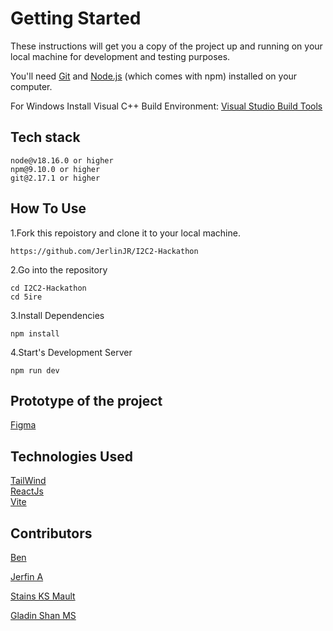 # Getting Started

These instructions will get you a copy of the project up and running on your local machine for development and testing purposes.

You'll need [Git](https://git-scm.com/) and [Node.js](https://nodejs.org/en/download) (which comes with npm) installed on your computer.

For Windows Install Visual C++ Build Environment: [Visual Studio Build Tools](https://visualstudio.microsoft.com/thank-you-downloading-visual-studio/?sku=BuildTools)

## Tech stack

    node@v18.16.0 or higher
    npm@9.10.0 or higher
    git@2.17.1 or higher


## How To Use

1.Fork this repoistory and clone it to your local machine.

    https://github.com/JerlinJR/I2C2-Hackathon

2.Go into the repository

    cd I2C2-Hackathon
    cd 5ire

3.Install Dependencies

    npm install

4.Start's Development Server

    npm run dev


## Prototype of the project

[Figma](https://www.figma.com/proto/9cKeMLgFVqrvKzizNk6164/ui-practice?page-id=208%3A6&node-id=272-853&viewport=800%2C786%2C0.03&scaling=min-zoom&starting-point-node-id=272%3A853)


## Technologies Used

[TailWind](https://tailwindcss.com/)\
[ReactJs](https://react.dev/)\
[Vite](https://vitejs.dev/)

## Contributors

[Ben](https://github.com/JerlinJR)

[Jerfin A](https://github.com/jerfin29)

[Stains KS Mault ](https://github.com/stainsleto)

[Gladin Shan MS](https://github.com/GladinShan)

